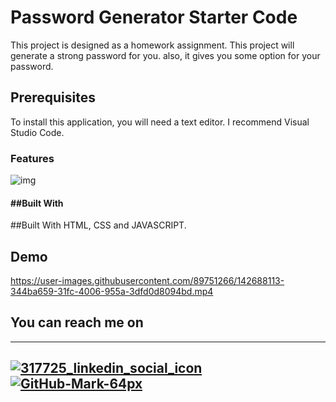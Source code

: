 # Password Generator Starter Code
This project is designed as a homework assignment.
This project will generate a strong password for you. also, it gives you some option for your password.

## Prerequisites
To install this application, you will need a text editor. I recommend Visual Studio Code.



### Features

![img](https://user-images.githubusercontent.com/89751266/142687067-37b98677-199b-4433-88f9-5cb44ae2942a.png)

#### ##Built With
##Built With
HTML, CSS and JAVASCRIPT.

## Demo
https://user-images.githubusercontent.com/89751266/142688113-344ba659-31fc-4006-955a-3dfd0d8094bd.mp4


## You can reach me on
---
[![317725_linkedin_social_icon](https://user-images.githubusercontent.com/89751266/140631331-e97c3a6d-52f7-4d12-b38f-33ca5a2fad7d.png)][1]
[![GitHub-Mark-64px](https://user-images.githubusercontent.com/89751266/140631675-21779441-b105-4714-a99d-1785de17d460.png)][2]
---
[1]: https://www.linkedin.com/in/abdurraouf-sadi/
[2]: https://github.com/asadi80
